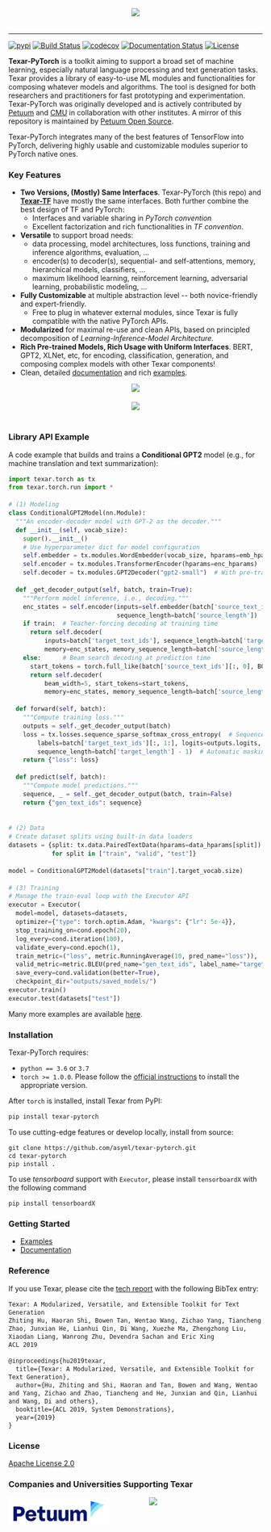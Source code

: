 
<div align="center">
   <img src="./docs/_static/img/logo_h_035.png"><br><br>
</div>
 
-----------------

[![pypi](https://img.shields.io/pypi/v/texar_pytorch.svg)](https://pypi.python.org/pypi/texar-pytorch)
[![Build Status](https://travis-ci.org/asyml/texar-pytorch.svg?branch=master)](https://travis-ci.org/asyml/texar-pytorch)
[![codecov](https://codecov.io/gh/asyml/texar-pytorch/branch/master/graph/badge.svg)](https://codecov.io/gh/asyml/texar-pytorch)
[![Documentation Status](https://readthedocs.org/projects/texar-pytorch/badge/?version=latest)](https://texar-pytorch.readthedocs.io/en/latest/?badge=latest)
[![License](https://img.shields.io/badge/license-Apache%202.0-blue.svg)](https://github.com/asyml/texar-pytorch/blob/master/LICENSE)
 

**Texar-PyTorch** is a toolkit aiming to support a broad set of machine learning, especially natural language processing and text generation tasks. Texar provides a library of easy-to-use ML modules and functionalities for composing whatever models and algorithms. The tool is designed for both researchers and practitioners for fast prototyping and experimentation. Texar-PyTorch was originally developed and is 
actively contributed by [Petuum](https://petuum.com/) and [CMU](https://www.cmu.edu/) in collaboration with other institutes.
A mirror of this repository is maintained by [Petuum Open Source](https://github.com/petuum).

Texar-PyTorch integrates many of the best features of TensorFlow into PyTorch, delivering highly usable and customizable modules superior to PyTorch native ones. 

### Key Features
* **Two Versions, (Mostly) Same Interfaces**. Texar-PyTorch (this repo) and **[Texar-TF](https://github.com/asyml/texar)** have mostly the same interfaces. Both further combine the best design of TF and PyTorch:
  - Interfaces and variable sharing in *PyTorch convention*
  - Excellent factorization and rich functionalities in *TF convention*.
* **Versatile** to support broad needs:
   - data processing, model architectures, loss functions, training and inference algorithms, evaluation, ...
   - encoder(s) to decoder(s), sequential- and self-attentions, memory, hierarchical models, classifiers, ... 
   - maximum likelihood learning, reinforcement learning, adversarial learning, probabilistic modeling, ... 
* **Fully Customizable** at multiple abstraction level -- both novice-friendly and expert-friendly. 
  - Free to plug in whatever external modules, since Texar is fully compatible with the native PyTorch APIs. 
* **Modularized** for maximal re-use and clean APIs, based on principled decomposition of *Learning-Inference-Model Architecture*. 
* **Rich Pre-trained Models, Rich Usage with Uniform Interfaces**. BERT, GPT2, XLNet, etc, for encoding, classification, generation, and composing complex models with other Texar components!
* Clean, detailed [documentation](https://texar-pytorch.readthedocs.io) and rich [examples](./examples).

<div align="center">
   <img src="./docs/_static/img/texar_stack.png"><br><br>
</div> 

<div align="center">
   <img src="./docs/_static/img/texar_modules_big.png"><br><br>
</div> 


### Library API Example
A code example that builds and trains a **Conditional GPT2** model (e.g., for machine translation and text summarization):

```python
import texar.torch as tx
from texar.torch.run import *

# (1) Modeling
class ConditionalGPT2Model(nn.Module):
  """An encoder-decoder model with GPT-2 as the decoder."""
  def __init__(self, vocab_size):
    super().__init__()
    # Use hyperparameter dict for model configuration
    self.embedder = tx.modules.WordEmbedder(vocab_size, hparams=emb_hparams)
    self.encoder = tx.modules.TransformerEncoder(hparams=enc_hparams)
    self.decoder = tx.modules.GPT2Decoder("gpt2-small")  # With pre-trained weights

  def _get_decoder_output(self, batch, train=True):
    """Perform model inference, i.e., decoding."""
    enc_states = self.encoder(inputs=self.embedder(batch['source_text_ids']),
                              sequence_length=batch['source_length'])
    if train:  # Teacher-forcing decoding at training time
      return self.decoder(
          inputs=batch['target_text_ids'], sequence_length=batch['target_length'] - 1,
          memory=enc_states, memory_sequence_length=batch['source_length'])
    else:      # Beam search decoding at prediction time
      start_tokens = torch.full_like(batch['source_text_ids'][:, 0], BOS)
      return self.decoder(
          beam_width=5, start_tokens=start_tokens,
          memory=enc_states, memory_sequence_length=batch['source_length'])

  def forward(self, batch):
    """Compute training loss."""
    outputs = self._get_decoder_output(batch)
    loss = tx.losses.sequence_sparse_softmax_cross_entropy(  # Sequence loss
        labels=batch['target_text_ids'][:, 1:], logits=outputs.logits,
        sequence_length=batch['target_length'] - 1)  # Automatic masking
    return {"loss": loss}

  def predict(self, batch):
    """Compute model predictions."""
    sequence, _ = self._get_decoder_output(batch, train=False)
    return {"gen_text_ids": sequence}

  
# (2) Data
# Create dataset splits using built-in data loaders
datasets = {split: tx.data.PairedTextData(hparams=data_hparams[split])
            for split in ["train", "valid", "test"]}

model = ConditionalGPT2Model(datasets["train"].target_vocab.size)

# (3) Training
# Manage the train-eval loop with the Executor API
executor = Executor(
  model=model, datasets=datasets,
  optimizer={"type": torch.optim.Adam, "kwargs": {"lr": 5e-4}},
  stop_training_on=cond.epoch(20),
  log_every=cond.iteration(100),
  validate_every=cond.epoch(1),
  train_metric=("loss", metric.RunningAverage(10, pred_name="loss")),
  valid_metric=metric.BLEU(pred_name="gen_text_ids", label_name="target_text_ids"),
  save_every=cond.validation(better=True),
  checkpoint_dir="outputs/saved_models/")
executor.train()
executor.test(datasets["test"])
```
Many more examples are available [here](./examples).


### Installation
Texar-PyTorch requires:

* `python == 3.6` or `3.7`
* `torch >= 1.0.0`. Please follow the [official instructions](https://pytorch.org/get-started/locally/#start-locally) to install the appropriate version.

After `torch` is installed, install Texar from PyPI: 
```bash
pip install texar-pytorch
```

To use cutting-edge features or develop locally, install from source: 
```
git clone https://github.com/asyml/texar-pytorch.git
cd texar-pytorch
pip install .
```

To use *tensorboard* support with `Executor`, please install `tensorboardX` with the following command

```commandline
pip install tensorboardX
```


### Getting Started
* [Examples](./examples)
* [Documentation](https://texar-pytorch.readthedocs.io)


### Reference
If you use Texar, please cite the [tech report](https://arxiv.org/abs/1809.00794) with the following BibTex entry:

```
Texar: A Modularized, Versatile, and Extensible Toolkit for Text Generation
Zhiting Hu, Haoran Shi, Bowen Tan, Wentao Wang, Zichao Yang, Tiancheng Zhao, Junxian He, Lianhui Qin, Di Wang, Xuezhe Ma, Zhengzhong Liu, Xiaodan Liang, Wanrong Zhu, Devendra Sachan and Eric Xing
ACL 2019

@inproceedings{hu2019texar,
  title={Texar: A Modularized, Versatile, and Extensible Toolkit for Text Generation},
  author={Hu, Zhiting and Shi, Haoran and Tan, Bowen and Wang, Wentao and Yang, Zichao and Zhao, Tiancheng and He, Junxian and Qin, Lianhui and Wang, Di and others},
  booktitle={ACL 2019, System Demonstrations},
  year={2019}
}
```

### License
[Apache License 2.0](./LICENSE)

### Companies and Universities Supporting Texar
<p float="left">
   <img src="./docs/_static/img/Petuum.png" width="200" align="top">
   &nbsp;&nbsp;&nbsp;&nbsp;&nbsp;&nbsp;&nbsp;&nbsp;&nbsp;&nbsp;&nbsp;&nbsp;&nbsp;&nbsp;&nbsp;&nbsp;&nbsp;&nbsp;
   <img src="https://asyml.io/assets/institutions/cmu.png", width="200" align="top">
</p>

